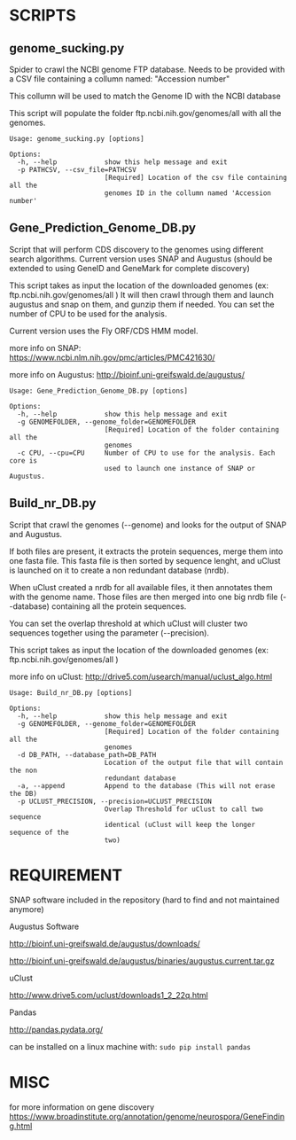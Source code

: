 # SCRIPTS

## genome_sucking.py
Spider to crawl the NCBI genome FTP database.
Needs to be provided with a CSV file containing a collumn named:
"Accession number"

This collumn will be used to match the Genome ID with the NCBI database

This script will populate the folder ftp.ncbi.nih.gov/genomes/all with all the genomes.
```
Usage: genome_sucking.py [options]

Options:
  -h, --help            show this help message and exit
  -p PATHCSV, --csv_file=PATHCSV
                        [Required] Location of the csv file containing all the
                        genomes ID in the collumn named 'Accession number'
```

## Gene_Prediction_Genome_DB.py

Script that will perform CDS discovery to the genomes using different search algorithms.
Current version uses SNAP and Augustus (should be extended to using GeneID and GeneMark 
for complete discovery)

This script takes as input the location of the downloaded genomes (ex: ftp.ncbi.nih.gov/genomes/all )
It will then crawl through them and launch augustus and snap on them, and gunzip them if needed. 
You can set the number of CPU to be used for the analysis. 

Current version uses the Fly ORF/CDS HMM model.

more info on SNAP: https://www.ncbi.nlm.nih.gov/pmc/articles/PMC421630/

more info on Augustus: http://bioinf.uni-greifswald.de/augustus/
```
Usage: Gene_Prediction_Genome_DB.py [options]

Options:
  -h, --help            show this help message and exit
  -g GENOMEFOLDER, --genome_folder=GENOMEFOLDER
                        [Required] Location of the folder containing all the
                        genomes
  -c CPU, --cpu=CPU     Number of CPU to use for the analysis. Each core is
                        used to launch one instance of SNAP or Augustus.
```

## Build_nr_DB.py

Script that crawl the genomes (--genome) and looks for the output of SNAP and Augustus.

If both files are present, it extracts the protein sequences, merge them into one fasta file.
This fasta file is then sorted by sequence lenght, and uClust is launched on it to 
create a non redundant database (nrdb).

When uClust created a nrdb for all available files, it then annotates them with the genome name.
Those files are then merged into one big nrdb file (--database) containing all the protein sequences. 

You can set the overlap threshold at which uClust will cluster two sequences together
using the parameter (--precision).

This script takes as input the location of the downloaded genomes (ex: ftp.ncbi.nih.gov/genomes/all )

more info on uClust: http://drive5.com/usearch/manual/uclust_algo.html
```
Usage: Build_nr_DB.py [options]

Options:
  -h, --help            show this help message and exit
  -g GENOMEFOLDER, --genome_folder=GENOMEFOLDER
                        [Required] Location of the folder containing all the
                        genomes
  -d DB_PATH, --database_path=DB_PATH
                        Location of the output file that will contain the non
                        redundant database
  -a, --append          Append to the database (This will not erase the DB)
  -p UCLUST_PRECISION, --precision=UCLUST_PRECISION
                        Overlap Threshold for uClust to call two sequence
                        identical (uClust will keep the longer sequence of the
                        two)
```

# REQUIREMENT

SNAP software 
included in the repository (hard to find and not maintained anymore)

Augustus Software

http://bioinf.uni-greifswald.de/augustus/downloads/

http://bioinf.uni-greifswald.de/augustus/binaries/augustus.current.tar.gz

uClust

http://www.drive5.com/uclust/downloads1_2_22q.html

Pandas

http://pandas.pydata.org/

can be installed on a linux machine with:
`sudo pip install pandas`



# MISC

for more information on gene discovery 
https://www.broadinstitute.org/annotation/genome/neurospora/GeneFinding.html
